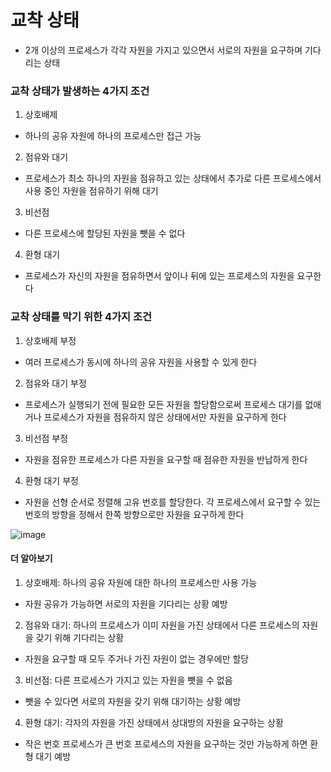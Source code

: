 # 교착 상태
- 2개 이상의 프로세스가 각각 자원을 가지고 있으면서 서로의 자원을 요구하며 기다리는 상태
### 교착 상태가 발생하는 4가지 조건
1. 상호배제
  - 하나의 공유 자원에 하나의 프로세스만 접근 가능
2. 점유와 대기
  - 프로세스가 최소 하나의 자원을 점유하고 있는 상태에서 추가로 다른 프로세스에서 사용 중인 자원을 점유하기 위해 대기
3. 비선점
  - 다른 프로세스에 할당된 자원을 뺏을 수 없다
4. 환형 대기
  - 프로세스가 자신의 자원을 점유하면서 앞이나 뒤에 있는 프로세스의 자원을 요구한다  

### 교착 상태를 막기 위한 4가지 조건
1. 상호배제 부정
  - 여러 프로세스가 동시에 하나의 공유 자원을 사용할 수 있게 한다
2. 점유와 대기 부정
  - 프로세스가 실행되기 전에 필요한 모든 자원을 할당함으로써 프로세스 대기를 없애거나 프로세스가 자원을 점유하지 않은 상태에서만 자원을 요구하게 한다
3. 비선점 부정
  - 자원을 점유한 프로세스가 다른 자원을 요구할 때 점유한 자원을 반납하게 한다
4. 환형 대기 부정
  - 자원을 선형 순서로 정렬해 고유 번호를 할당한다. 각 프로세스에서 요구할 수 있는 번호의 방향을 정해서 한쪽 방향으로만 자원을 요구하게 한다

![image](https://github.com/wonhyuna/CS_study/assets/68580694/87c53712-03cb-47c4-852a-58bcd77dacef)
<br>

#### 더 알아보기
1. 상호배제: 하나의 공유 자원에 대한 하나의 프로세스만 사용 가능
  - 자원 공유가 가능하면 서로의 자원을 기다리는 상황 예방
2. 점유와 대기: 하나의 프로세스가 이미 자원을 가진 상태에서 다른 프로세스의 자원을 갖기 위해 기다리는 상황
  - 자원을 요구할 때 모두 주거나 가진 자원이 없는 경우에만 할당
3. 비선점: 다른 프로세스가 가지고 있는 자원을 뺏을 수 없음
  - 뺏을 수 있다면 서로의 자원을 갖기 위해 대기하는 상황 예방
4. 환형 대기: 각자의 자원을 가진 상태에서 상대방의 자원을 요구하는 상황
  - 작은 번호 프로세스가 큰 번호 프로세스의 자원을 요구하는 것만 가능하게 하면 환형 대기 예방